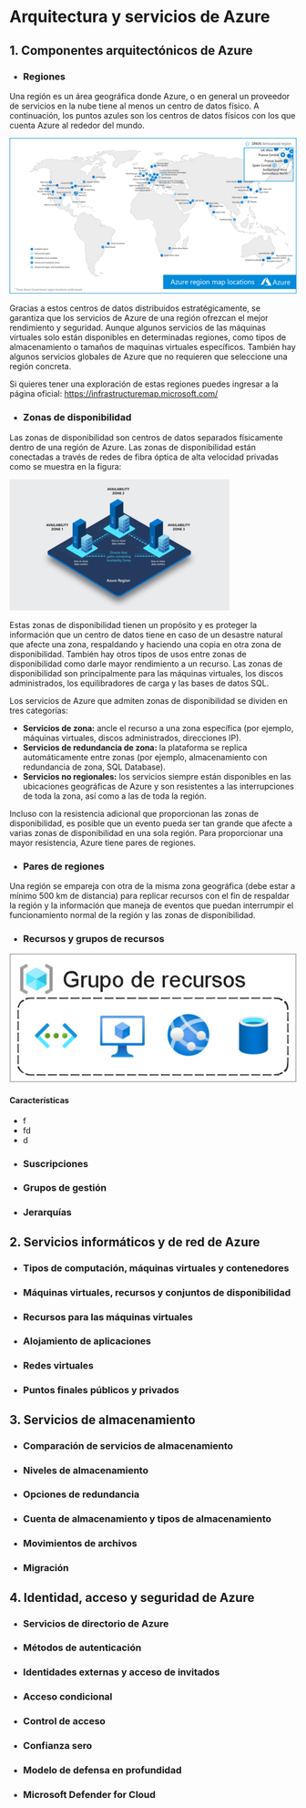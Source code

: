 # Arquitectura y servicios de Azure


## 1. Componentes arquitectónicos de Azure

- ### Regiones
Una región es un área geográfica donde Azure, o en general un proveedor de servicios en la nube tiene al menos un centro de datos físico.
A continuación, los puntos azules son los centros de datos físicos con los que cuenta Azure al rededor del mundo.

![6](https://github.com/datalytics-mejorcondatos/AZ900-Azure-Fundamentals/blob/Develop/Material/Imagenes/6.png)

Gracias a estos centros de datos distribuidos estratégicamente, se garantiza que los servicios de Azure de una región ofrezcan el mejor rendimiento y seguridad.
Aunque algunos servicios de las máquinas virtuales solo están disponibles en determinadas regiones, como tipos de almacenamiento o tamaños de maquinas virtuales específicos. También hay algunos servicios globales de Azure que no requieren que seleccione una región concreta.

Si quieres tener una exploración de estas regiones puedes ingresar a la página oficial: https://infrastructuremap.microsoft.com/

- ### Zonas de disponibilidad

 Las zonas de disponibilidad son centros de datos separados físicamente dentro de una región de Azure. Las zonas de disponibilidad están conectadas a través de redes de fibra óptica de alta velocidad privadas como se muestra en la figura:
 
 ![7](https://github.com/datalytics-mejorcondatos/AZ900-Azure-Fundamentals/blob/Develop/Material/Imagenes/7.png)

Estas zonas de disponibilidad tienen un propósito y es proteger la información que un centro de datos tiene en caso de un desastre natural que afecte una zona, respaldando y haciendo una copia en otra zona de disponibilidad.
También hay otros tipos de usos entre zonas de disponibilidad como darle mayor rendimiento a un recurso. 
Las zonas de disponibilidad son principalmente para las máquinas virtuales, los discos administrados, los equilibradores de carga y las bases de datos SQL.  

Los servicios de Azure que admiten zonas de disponibilidad se dividen en tres categorías: 

* **Servicios de zona:** ancle el recurso a una zona específica (por ejemplo, máquinas virtuales, discos administrados, direcciones IP). 
* **Servicios de redundancia de zona:** la plataforma se replica automáticamente entre zonas (por ejemplo, almacenamiento con redundancia de zona, SQL Database). 
* **Servicios no regionales:** los servicios siempre están disponibles en las ubicaciones geográficas de Azure y son resistentes a las interrupciones de toda la zona, así como a las de toda la región. 

Incluso con la resistencia adicional que proporcionan las zonas de disponibilidad, es posible que un evento pueda ser tan grande que afecte a varias zonas de disponibilidad en una sola región. Para proporcionar una mayor resistencia, Azure tiene pares de regiones. 


- ### Pares de regiones

Una región se empareja con otra de la misma zona geográfica (debe estar a mínimo 500 km de distancia) para replicar recursos con el fin de respaldar la región y la información que maneja de eventos que puedan interrumpir el funcionamiento normal de la región y las zonas de disponibilidad.


- ###  Recursos y grupos de recursos

![8](https://github.com/datalytics-mejorcondatos/AZ900-Azure-Fundamentals/blob/Develop/Material/Imagenes/8.png)

#### Características 
* f
* fd
* d


- ### Suscripciones

- ### Grupos de gestión

- ### Jerarquías 

## 2. Servicios informáticos y de red de Azure

- ### Tipos de computación, máquinas virtuales y contenedores

- ### Máquinas virtuales, recursos y conjuntos de disponibilidad

- ### Recursos para las máquinas virtuales

- ### Alojamiento de aplicaciones

- ### Redes virtuales

- ### Puntos finales públicos y privados


## 3. Servicios de almacenamiento

- ### Comparación de servicios de almacenamiento

- ### Niveles de almacenamiento

- ### Opciones de redundancia

- ### Cuenta de almacenamiento y tipos de almacenamiento

- ### Movimientos de archivos

- ### Migración

## 4. Identidad, acceso y seguridad de Azure

- ### Servicios de directorio de Azure

- ### Métodos de autenticación

- ### Identidades externas y acceso de invitados

- ### Acceso condicional

- ### Control de acceso

- ### Confianza sero

- ### Modelo de defensa en profundidad

- ### Microsoft Defender for Cloud

